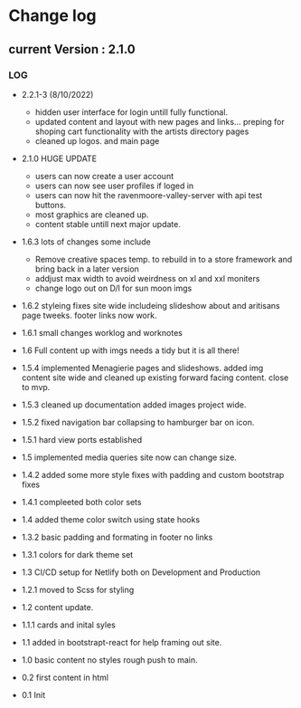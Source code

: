 # Change log

## current Version : 2.1.0

### LOG

- 2.2.1-3 (8/10/2022)
  - hidden user interface for login untill fully functional.
  - updated content and layout with new pages and links... preping for shoping cart functionality with the artists directory pages
  - cleaned up logos. and main page

- 2.1.0 HUGE UPDATE
  - users can now create a user account
  - users can now see user profiles if loged in
  - users can now hit the ravenmoore-valley-server with api test buttons.
  - most graphics are cleaned up.
  - content stable untill next major update.

- 1.6.3 lots of changes some include
  - Remove creative spaces temp. to rebuild in to a store framework and bring back in a later version
  - addjust max width to avoid weirdness on xl and xxl moniters
  - change logo out on D/l for sun moon imgs
- 1.6.2 styleing fixes site wide includeing slideshow about and aritisans page tweeks. footer links now work.
- 1.6.1 small changes worklog and worknotes
- 1.6 Full content up with imgs needs a tidy but it is all there!

- 1.5.4 implemented Menagierie pages and slideshows. added img content site wide and cleaned up existing forward facing content. close to mvp.
- 1.5.3 cleaned up documentation added images project wide.
- 1.5.2 fixed navigation bar collapsing to hamburger bar on icon.
- 1.5.1 hard view ports established
- 1.5 implemented media queries site now can change size.

- 1.4.2 added some more style fixes with padding and custom bootstrap fixes
- 1.4.1 compleeted both color sets
- 1.4 added theme color switch using state hooks

- 1.3.2 basic padding and formating in footer no links
- 1.3.1 colors for dark theme set
- 1.3 CI/CD setup for Netlify both on Development and Production

- 1.2.1 moved to Scss for styling
- 1.2 content update.

- 1.1.1 cards and inital syles
- 1.1 added in bootstrapt-react for help framing out site.

- 1.0 basic content no styles rough push to main.

- 0.2 first content in html
- 0.1 Init
